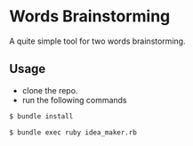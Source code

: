 # Words Brainstorming

A quite simple tool for two words brainstorming.

## Usage

- clone the repo.
- run the following commands

```sh
$ bundle install

$ bundle exec ruby idea_maker.rb
```
